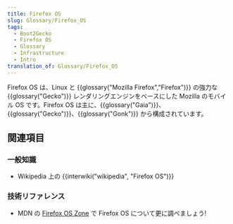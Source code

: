 ```yaml
---
title: Firefox OS
slug: Glossary/Firefox_OS
tags:
  - Boot2Gecko
  - Firefox OS
  - Glossary
  - Infrastructure
  - Intro
translation_of: Glossary/Firefox_OS
---
```

Firefox OS は、Linux と {{glossary("Mozilla Firefox","Firefox")}} の強力な {{glossary("Gecko")}} レンダリングエンジンをベースにした Mozilla のモバイル OS です。Firefox OS は主に、{{glossary("Gaia")}}、 {{glossary("Gecko")}}、{{glossary("Gonk")}} から構成されています。

## 関連項目

### 一般知識

- Wikipedia 上の {{interwiki("wikipedia", "Firefox OS")}}

### 技術リファレンス

- MDN の [Firefox OS Zone](/Firefox_OS) で Firefox OS について更に調べましょう!
